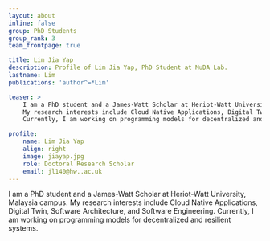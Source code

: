 ```yaml
---
layout: about
inline: false
group: PhD Students
group_rank: 3
team_frontpage: true

title: Lim Jia Yap
description: Profile of Lim Jia Yap, PhD Student at MuDA Lab.
lastname: Lim
publications: 'author^=*Lim'

teaser: >
    I am a PhD student and a James-Watt Scholar at Heriot-Watt University, Malaysia campus. 
    My research interests include Cloud Native Applications, Digital Twin, Software Architecture, and Software Engineering.
    Currently, I am working on programming models for decentralized and resilient systems.

profile:
    name: Lim Jia Yap
    align: right
    image: jiayap.jpg
    role: Doctoral Research Scholar
    email: jl140@hw..ac.uk
---
```


I am a PhD student and a James-Watt Scholar at Heriot-Watt University, Malaysia campus. 
My research interests include Cloud Native Applications, Digital Twin, Software Architecture, and Software Engineering.
Currently, I am working on programming models for decentralized and resilient systems.